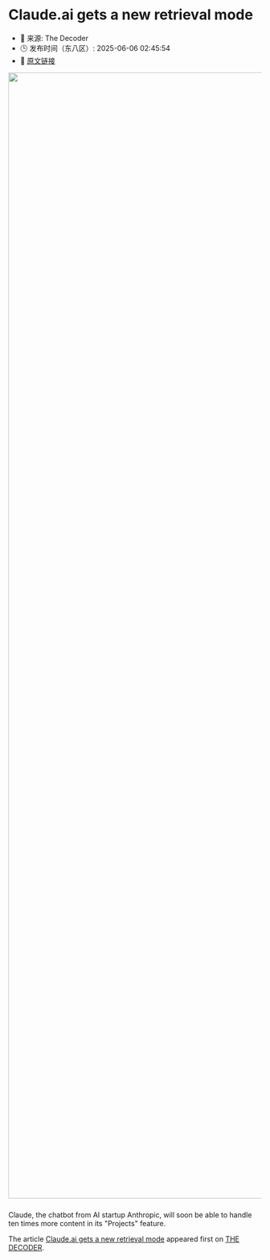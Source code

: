 # Claude.ai gets a new retrieval mode
- 📅 来源: The Decoder
- 🕒 发布时间（东八区）: 2025-06-06 02:45:54
- 🔗 [原文链接](https://the-decoder.com/claude-ai-gets-a-new-retrieval-mode/)

<p><img alt="" class="attachment-full size-full wp-post-image" height="1249" src="https://the-decoder.com/wp-content/uploads/2025/05/anthropic_integrations_research.png" style="height: auto; margin-bottom: 10px;" width="2239" /></p>
<p>        Claude, the chatbot from AI startup Anthropic, will soon be able to handle ten times more content in its "Projects" feature.</p>
<p>The article <a href="https://the-decoder.com/claude-ai-gets-a-new-retrieval-mode/">Claude.ai gets a new retrieval mode</a> appeared first on <a href="https://the-decoder.com">THE DECODER</a>.</p>